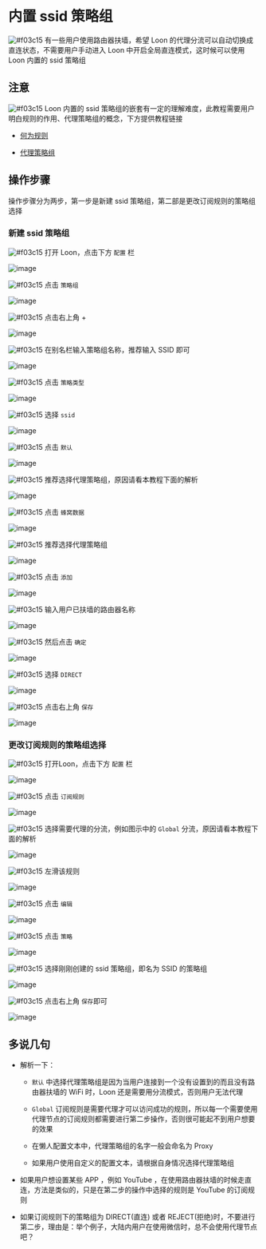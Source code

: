 # 内置 ssid 策略组

![#f03c15](https://placehold.it/15/f03c15/000000?text=+) 有一些用户使用路由器扶墙，希望 Loon 的代理分流可以自动切换成直连状态，不需要用户手动进入 Loon 中开启全局直连模式，这时候可以使用 Loon 内置的 ssid 策略组

## 注意

![#f03c15](https://placehold.it/15/f03c15/000000?text=+) Loon 内置的 ssid 策略组的嵌套有一定的理解难度，此教程需要用户明白规则的作用、代理策略组的概念，下方提供教程链接

- [何为规则](https://github.com/TiyNa/LoonManual/blob/main/Plus/Rule_Summary.md)

- [代理策略组](https://github.com/TiyNa/LoonManual/blob/main/Plus/Default_Proxy.md)

## 操作步骤

操作步骤分为两步，第一步是新建 ssid 策略组，第二部是更改订阅规则的策略组选择

### 新建 ssid 策略组

![#f03c15](https://placehold.it/15/f03c15/000000?text=+) 打开 Loon，点击下方 `配置` 栏

![image](https://raw.githubusercontent.com/TiyNa/LoonManualimg/main/Plus/ssid_1_1.jpg)

![#f03c15](https://placehold.it/15/f03c15/000000?text=+) 点击 `策略组`

![image](https://raw.githubusercontent.com/TiyNa/LoonManualimg/main/Plus/ssid_1_2.jpg)

![#f03c15](https://placehold.it/15/f03c15/000000?text=+) 点击右上角 +

![image](https://raw.githubusercontent.com/TiyNa/LoonManualimg/main/Plus/ssid_1_3.jpg)

![#f03c15](https://placehold.it/15/f03c15/000000?text=+) 在别名栏输入策略组名称，推荐输入 SSID 即可

![image](https://raw.githubusercontent.com/TiyNa/LoonManualimg/main/Plus/ssid_1_4.jpg)

![#f03c15](https://placehold.it/15/f03c15/000000?text=+) 点击 `策略类型`

![image](https://raw.githubusercontent.com/TiyNa/LoonManualimg/main/Plus/ssid_1_5.jpg)

![#f03c15](https://placehold.it/15/f03c15/000000?text=+) 选择 `ssid`

![image](https://raw.githubusercontent.com/TiyNa/LoonManualimg/main/Plus/ssid_1_6.jpg)

![#f03c15](https://placehold.it/15/f03c15/000000?text=+) 点击 `默认`

![image](https://raw.githubusercontent.com/TiyNa/LoonManualimg/main/Plus/ssid_1_7.jpg)

![#f03c15](https://placehold.it/15/f03c15/000000?text=+) 推荐选择代理策略组，原因请看本教程下面的解析

![image](https://raw.githubusercontent.com/TiyNa/LoonManualimg/main/Plus/ssid_1_8.jpg)

![#f03c15](https://placehold.it/15/f03c15/000000?text=+) 点击 `蜂窝数据`

![image](https://raw.githubusercontent.com/TiyNa/LoonManualimg/main/Plus/ssid_1_9.jpg)

![#f03c15](https://placehold.it/15/f03c15/000000?text=+) 推荐选择代理策略组

![image](https://raw.githubusercontent.com/TiyNa/LoonManualimg/main/Plus/ssid_1_10.jpg)

![#f03c15](https://placehold.it/15/f03c15/000000?text=+) 点击 `添加`

![image](https://raw.githubusercontent.com/TiyNa/LoonManualimg/main/Plus/ssid_1_11.jpg)

![#f03c15](https://placehold.it/15/f03c15/000000?text=+) 输入用户已扶墙的路由器名称

![image](https://raw.githubusercontent.com/TiyNa/LoonManualimg/main/Plus/ssid_1_12.jpg)

![#f03c15](https://placehold.it/15/f03c15/000000?text=+) 然后点击 `确定`

![image](https://raw.githubusercontent.com/TiyNa/LoonManualimg/main/Plus/ssid_1_13.jpg)

![#f03c15](https://placehold.it/15/f03c15/000000?text=+) 选择 `DIRECT`

![image](https://raw.githubusercontent.com/TiyNa/LoonManualimg/main/Plus/ssid_1_14.jpg)

![#f03c15](https://placehold.it/15/f03c15/000000?text=+) 点击右上角 `保存`

![image](https://raw.githubusercontent.com/TiyNa/LoonManualimg/main/Plus/ssid_1_15.jpg)

### 更改订阅规则的策略组选择

![#f03c15](https://placehold.it/15/f03c15/000000?text=+) 打开Loon，点击下方 `配置` 栏

![image](https://raw.githubusercontent.com/TiyNa/LoonManualimg/main/Plus/ssid_2_1.jpg)

![#f03c15](https://placehold.it/15/f03c15/000000?text=+) 点击 `订阅规则`

![image](https://raw.githubusercontent.com/TiyNa/LoonManualimg/main/Plus/ssid_2_2.jpg)

![#f03c15](https://placehold.it/15/f03c15/000000?text=+) 选择需要代理的分流，例如图示中的 `Global` 分流，原因请看本教程下面的解析

![image](https://raw.githubusercontent.com/TiyNa/LoonManualimg/main/Plus/ssid_2_3.jpg)

![#f03c15](https://placehold.it/15/f03c15/000000?text=+) 左滑该规则

![image](https://raw.githubusercontent.com/TiyNa/LoonManualimg/main/Plus/ssid_2_4.jpg)

![#f03c15](https://placehold.it/15/f03c15/000000?text=+) 点击 `编辑`

![image](https://raw.githubusercontent.com/TiyNa/LoonManualimg/main/Plus/ssid_2_5.jpg)

![#f03c15](https://placehold.it/15/f03c15/000000?text=+) 点击 `策略`

![image](https://raw.githubusercontent.com/TiyNa/LoonManualimg/main/Plus/ssid_2_6.jpg)

![#f03c15](https://placehold.it/15/f03c15/000000?text=+) 选择刚刚创建的 ssid 策略组，即名为 SSID 的策略组

![image](https://raw.githubusercontent.com/TiyNa/LoonManualimg/main/Plus/ssid_2_7.jpg)

![#f03c15](https://placehold.it/15/f03c15/000000?text=+) 点击右上角 `保存`即可

![image](https://raw.githubusercontent.com/TiyNa/LoonManualimg/main/Plus/ssid_2_8.jpg)

## 多说几句

- 解析一下：

  - `默认` 中选择代理策略组是因为当用户连接到一个没有设置到的而且没有路由器扶墙的 WiFi 时，Loon 还是需要用分流模式，否则用户无法代理
  
  - `Global` 订阅规则是需要代理才可以访问成功的规则，所以每一个需要使用代理节点的订阅规则都需要进行第二步操作，否则很可能起不到用户想要的效果
  
  - 在懒人配置文本中，代理策略组的名字一般会命名为 Proxy
  
  - 如果用户使用自定义的配置文本，请根据自身情况选择代理策略组

- 如果用户想设置某些 APP ，例如 YouTube ，在使用路由器扶墙的时候走直连，方法是类似的，只是在第二步的操作中选择的规则是 YouTube 的订阅规则

- 如果订阅规则下的策略组为 DIRECT(直连) 或者 REJECT(拒绝)时，不要进行第二步，理由是：举个例子，大陆内用户在使用微信时，总不会使用代理节点吧？
